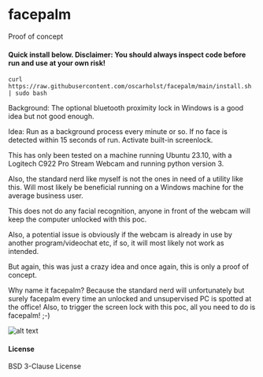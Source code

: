 # facepalm
Proof of concept

#### Quick install below. Disclaimer: You should always inspect code before run and use at your own risk!
```
curl https://raw.githubusercontent.com/oscarholst/facepalm/main/install.sh | sudo bash
```

Background: The optional bluetooth proximity lock in Windows is a good idea but not good enough.

Idea: Run as a background process every minute or so. If no face is detected within 15 seconds of run. Activate built-in screenlock.

This has only been tested on a machine running Ubuntu 23.10, with a Logitech C922 Pro Stream Webcam and running python version 3.

Also, the standard nerd like myself is not the ones in need of a utility like this. Will most likely be beneficial running on a Windows machine for the average business user.

This does not do any facial recognition, anyone in front of the webcam will keep the computer unlocked with this poc.

Also, a potential issue is obviously if the webcam is already in use by another program/videochat etc, if so, it will most likely not work as intended.

But again, this was just a crazy idea and once again, this is only a proof of concept.

Why name it facepalm?
Because the standard nerd will unfortunately but surely facepalm every time an unlocked and unsupervised PC is spotted at the office!
Also, to trigger the screen lock with this poc, all you need to do is facepalm! ;-)


![alt text](https://github.com/oscarholst/facepalm/blob/main/facepalm-demo.gif?raw=true)


#### License
BSD 3-Clause License

